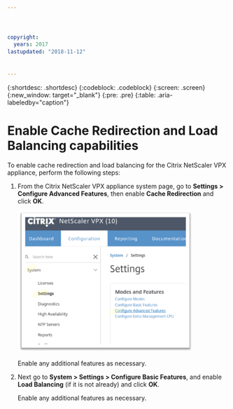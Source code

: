 ```yaml
---



copyright:
  years: 2017
lastupdated: "2018-11-12"


---
```


{:shortdesc: .shortdesc}
{:codeblock: .codeblock}
{:screen: .screen}
{:new_window: target="_blank"}
{:pre: .pre}
{:table: .aria-labeledby="caption"}

# Enable Cache Redirection and Load Balancing capabilities
To enable cache redirection and load balancing for the Citrix NetScaler VPX appliance, perform the following steps:

1. From the Citrix NetScaler VPX appliance system page, go to **Settings > Configure Advanced Features**, then enable **Cache Redirection** and click **OK**.  

	<img src="images/fp4.png" alt="drawing" style="width: 400px;"/>

	Enable any additional features as necessary.

2. Next go to **System > Settings > Configure Basic Features**, and enable **Load Balancing** (if it is not already) and click **OK**. 

	Enable any additional features as necessary.